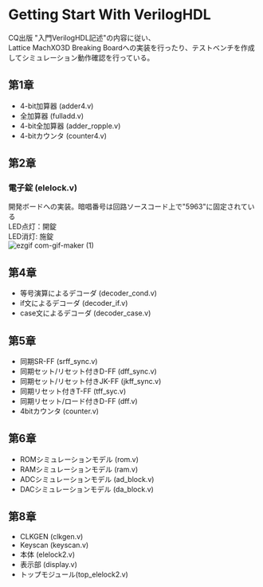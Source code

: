 # Getting Start With VerilogHDL
CQ出版 "入門VerilogHDL記述"の内容に従い、<br>
Lattice MachXO3D Breaking Boardへの実装を行ったり、テストベンチを作成してシミュレーション動作確認を行っている。<br>

## 第1章
- 4-bit加算器 (adder4.v)<br>
- 全加算器 (fulladd.v)<br>
- 4-bit全加算器 (adder_ropple.v)<br>
- 4-bitカウンタ (counter4.v)<br>
## 第2章
### 電子錠 (elelock.v)<br>
開発ボードへの実装。暗唱番号は回路ソースコード上で"5963"に固定されている<br>
LED点灯：開錠<br>
LED消灯: 施錠<br>
![ezgif com-gif-maker (1)](https://user-images.githubusercontent.com/74296872/195470252-a4ecb009-b716-4882-bf28-3a325552aa3e.gif)

## 第4章
- 等号演算によるデコーダ (decoder_cond.v)<br>
- if文によるデコーダ (decoder_if.v)<br>
- case文によるデコーダ (decoder_case.v)<br>
## 第5章
- 同期SR-FF (srff_sync.v)<br>
- 同期セット/リセット付きD-FF (dff_sync.v)<br>
- 同期セット/リセット付きJK-FF (jkff_sync.v)<br>
- 同期リセット付きT-FF (tff_syc.v)<br>
- 同期リセット/ロード付きD-FF (dff.v)<br>
- 4bitカウンタ (counter.v)<br>
## 第6章
- ROMシミュレーションモデル (rom.v)<br>
- RAMシミュレーションモデル (ram.v)<br>
- ADCシミュレーションモデル (ad_block.v)<br>
- DACシミュレーションモデル (da_block.v)<br>
## 第8章
- CLKGEN (clkgen.v)<br>
- Keyscan (keyscan.v)<br>
- 本体 (elelock2.v)<br>
- 表示部 (display.v)<br>
- トップモジュール(top_elelock2.v)<br>
